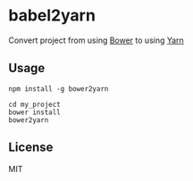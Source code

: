 # babel2yarn

Convert project from using [Bower](https://bower.io/) to using [Yarn](https://yarnpkg.com)


## Usage

```
npm install -g bower2yarn

cd my_project
bower install
bower2yarn
```

## License

MIT
